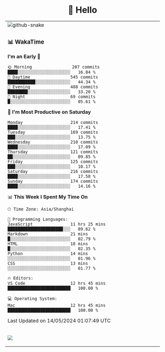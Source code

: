 <div align="center">

# 🙋 Hello

<table>

  <tr>
  <td>
    <img
  alt="github-snake"
  src="profile-snake-contrib/github-user-contribution.svg"
/>
  </td>
</tr>

<tr><td>

### 📊 WakaTime

<!--START_SECTION:waka-->
**I'm an Early 🐤** 

```text
🌞 Morning                207 commits         ████░░░░░░░░░░░░░░░░░░░░░   16.84 % 
🌆 Daytime                545 commits         ███████████░░░░░░░░░░░░░░   44.34 % 
🌃 Evening                408 commits         ████████░░░░░░░░░░░░░░░░░   33.20 % 
🌙 Night                  69 commits          █░░░░░░░░░░░░░░░░░░░░░░░░   05.61 % 
```
📅 **I'm Most Productive on Saturday** 

```text
Monday                   214 commits         ████░░░░░░░░░░░░░░░░░░░░░   17.41 % 
Tuesday                  169 commits         ███░░░░░░░░░░░░░░░░░░░░░░   13.75 % 
Wednesday                210 commits         ████░░░░░░░░░░░░░░░░░░░░░   17.09 % 
Thursday                 121 commits         ██░░░░░░░░░░░░░░░░░░░░░░░   09.85 % 
Friday                   125 commits         ███░░░░░░░░░░░░░░░░░░░░░░   10.17 % 
Saturday                 216 commits         ████░░░░░░░░░░░░░░░░░░░░░   17.58 % 
Sunday                   174 commits         ████░░░░░░░░░░░░░░░░░░░░░   14.16 % 
```


📊 **This Week I Spent My Time On** 

```text
🕑︎ Time Zone: Asia/Shanghai

💬 Programming Languages: 
JavaScript               11 hrs 25 mins      ██████████████████████░░░   89.62 % 
Markdown                 21 mins             █░░░░░░░░░░░░░░░░░░░░░░░░   02.79 % 
HTML                     18 mins             █░░░░░░░░░░░░░░░░░░░░░░░░   02.35 % 
Python                   14 mins             ░░░░░░░░░░░░░░░░░░░░░░░░░   01.96 % 
CSS                      13 mins             ░░░░░░░░░░░░░░░░░░░░░░░░░   01.77 % 

🔥 Editors: 
VS Code                  12 hrs 45 mins      █████████████████████████   100.00 % 

💻 Operating System: 
Mac                      12 hrs 45 mins      █████████████████████████   100.00 % 
```


 Last Updated on 14/05/2024 01:07:49 UTC
<!--END_SECTION:waka-->

</td></tr>
<td>
  <!-- programming tool icon 编程工具图标 -->

<img src="https://skillicons.dev/icons?i=sass,ts,jest,express,nuxt,firebase,gatsby,js,vue,react,redux,docker,discord,mongodb,stackoverflow,idea,git,vscode,github,gitlab,figma,vite,svg,next,gulp,webpack,bootstrap,jquery,swift,prisma" /><br>

  </td>
</table>
